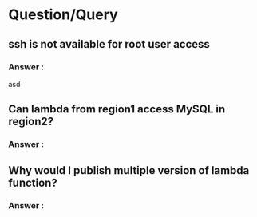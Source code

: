 # Question/Query
## ssh is not available for root user access
### Answer :
asd

## Can lambda from region1 access MySQL in region2?
### Answer :

## Why would I publish multiple version of lambda function?
### Answer :
